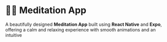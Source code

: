 # 🧘‍♂️ Meditation App

A beautifully designed **Meditation App** built using **React Native** and **Expo**, offering a calm and relaxing experience with smooth animations and an intuitive
